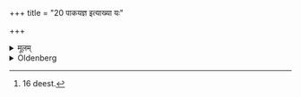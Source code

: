 +++
title = "20 पाकयज्ञ इत्याख्या यः"

+++

<details><summary>मूलम्</summary>

पाकयज्ञ इत्याख्या यः कश्चैकाग्नौ २०
</details>

<details><summary>Oldenberg</summary>

16 [^fn_972]. The term Pākayajña is used of every sacrifice that is performed with one fire.

[^fn_972]: 16 deest.
</details>

